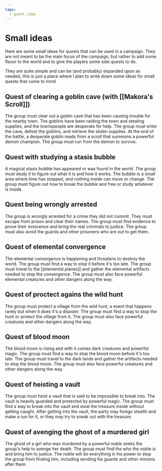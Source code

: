 ```yaml
---
tags:
  - quest_idea
---
```

# Small ideas

Here are some small ideas for quests that can be used in a campaign. They are not meant to be the main focus of the campaign, but rather to add some flavor to the world and to give the players some side quests to do.

They are quite simple and can be (and probably) expanded upon as needed, this is just a place where I plan to write down some ideas for small quests that come to mind.

## Quest of clearing a goblin cave (with [[Makora's Scroll]])

The group must clear out a goblin cave that has been causing trouble for the nearby town. The goblins have been raiding the town and stealing supplies, and the townspeople are desperate for help. The group must enter the cave, defeat the goblins, and retrieve the stolen supplies. At the end of the battle, a desperate goblin reads from a scroll that summons a powerful demon champion. The group must run from the demon to survive.

## Quest with studying a stasis bubble

A magical stasis bubble has appeared or was found in the world. The group must study it to figure out what it is and how it works. The bubble is a small area where time has stopped, and nothing inside can move or change. The group must figure out how to break the bubble and free or study whatever is inside.

## Quest being wrongly arrested 

The group is wrongly arrested for a crime they did not commit. They must escape from prison and clear their names. The group must find evidence to prove their innocence and bring the real criminals to justice. The group must also avoid the guards and other prisoners who are out to get them.

## Quest of elemental convergence

The elemental convergence is happening and threatens to destroy the world. The group must find a way to stop it before it's too late. The group must travel to the [[elemental planes]] and gather the elemental artifacts needed to stop the convergence. The group must also face powerful elemental creatures and other dangers along the way.

## Quest of proctect agains the wild hunt

The group must protect a village from the wild hunt, a event that happens rarely but when it does it's a disaster. The group must find a way to stop the hunt or protect the village from it. The group must also face powerful creatures and other dangers along the way.

## Quest of blood moon

The blood moon is rising and with it comes dark creatures and powerful magic. The group must find a way to stop the blood moon before it's too late. The group must travel to the dark lands and gather the artifacts needed to stop the blood moon. The group must also face powerful creatures and other dangers along the way.

## Quest of heisting a vault

The group must heist a vault that is said to be impossible to break into. The vault is heavily guarded and protected by powerful magic. The group must find a way to break into the vault and steal the treasure inside without getting caught. After getting into the vault, the party may forego stealth and make a run for it, or they may try to sneak out with the treasure.

## Quest of avenging the ghost of a murdered girl

The ghost of a girl who was murdered by a powerful noble seeks the group's help to avenge her death. The group must find the who the noble is and bring him to justice. The noble will do everything in his power to stop the group from finding him, including sending his guards and other minions after them.